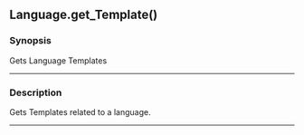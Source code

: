 Language.get_Template()
-----------------------

### Synopsis
Gets Language Templates

---

### Description

Gets Templates related to a language.

---
